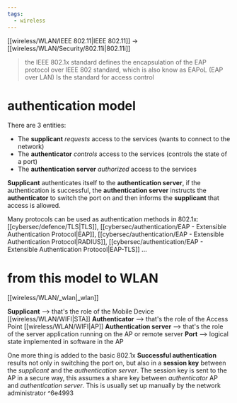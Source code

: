 ```yaml
---
tags:
  - wireless
---
```

[[wireless/WLAN/IEEE 802.11|IEEE 802.11]] -> [[wireless/WLAN/Security/802.11i|802.11i]]

>the IEEE 802.1x standard defines the encapsulation of the EAP protocol over IEEE 802 standard, which is also know as EAPoL  (EAP over LAN)
>Is the standard for access control



# authentication model
There are 3 entities:
- The **supplicant** *requests* access to the services (wants to connect to the network) 
- The **authenticator** *controls* access to the services (controls the state of a port) 
- The **authentication server** *authorized* access to the services

**Supplicant** authenticates itself to the **authentication server**, if the authentication is successful, the **authentication server** instructs the **authenticator** to switch the port on and then informs the **supplicant** that access is allowed.

Many protocols can be used as authentication methods in 802.1x: [[cybersec/defence/TLS|TLS]], [[cybersec/authentication/EAP - Extensible Authentication Protocol|EAP]], [[cybersec/authentication/EAP - Extensible Authentication Protocol|RADIUS]], [[cybersec/authentication/EAP - Extensible Authentication Protocol|EAP-TLS]] ...

# from this model to WLAN
[[wireless/WLAN/_wlan|_wlan]]

**Supplicant** --> that's the role of the Mobile Device [[wireless/WLAN/WIFI|STA]]
**Authenticator** --> that's the role of the Access Point [[wireless/WLAN/WIFI|AP]]
**Authentication server** --> that's the role of the server application running on the AP or remote server
**Port** --> logical state implemented in software in the AP

One more thing is added to the basic 802.1x
**Successful authentication** results not only in switching the port on, but also in a **session key** between the *supplicant* and the *authentication server*. 
The session key is sent to the AP in a secure way, this assumes a share key between *authenticator* AP and *authentication server*. This is usually set up manually by the network administrator ^6e4993


